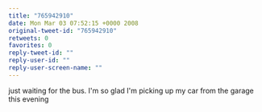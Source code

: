 ```yaml
---
title: "765942910"
date: Mon Mar 03 07:52:15 +0000 2008
original-tweet-id: "765942910"
retweets: 0
favorites: 0
reply-tweet-id: ""
reply-user-id: ""
reply-user-screen-name: ""
---
```

just waiting for the bus. I'm so glad I'm picking up my car from the garage this evening
